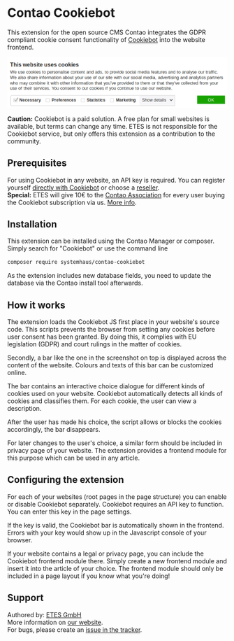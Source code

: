 # Contao Cookiebot

This extension for the open source CMS Contao integrates the GDPR compliant
cookie consent functionality of [Cookiebot](https://www.cookiebot.com/en/)
into the website frontend.

![Screenshot of Cookiebot in action](help/cookiebot-screenshot.png?raw=true "An example for the Cookiebot disclaimer bar in a website")

**Caution:** Cookiebot is a paid solution. A free plan for small websites is
available, but terms can change any time. ETES is not responsible for the
Cookiebot service, but only offers this extension as a contribution to the
community.

## Prerequisites

For using Cookiebot in any website, an API key is required. You can register
yourself [directly with Cookiebot](https://manage.cookiebot.com/de/signup) or
choose a [reseller](https://www.cookiebot.com/en/resellers/).  
**Special:** ETES will give 10€ to the [Contao Association](https://association.contao.org/)
for every user buying the Cookiebot subscription via us. [More info](https://www.etes.de/cookiebot).

## Installation

This extension can be installed using the Contao Manager or composer. Simply
search for "Cookiebot" or use the command line

```bash
composer require systemhaus/contao-cookiebot
```

As the extension includes new database fields, you need to update the database
via the Contao install tool afterwards.

## How it works

The extension loads the Cookiebot JS first place in your website's source code.
This scripts prevents the browser from setting any cookies before user consent
has been granted. By doing this, it complies with EU legislation (GDPR) and
court rulings in the matter of cookies.

Secondly, a bar like the one in the screenshot on top is displayed across the
content of the website. Colours and texts of this bar can be customized online.

The bar contains an interactive choice dialogue for different kinds of cookies
used on your website. Cookiebot automatically detects all kinds of cookies and
classifies them. For each cookie, the user can view a description.

After the user has made his choice, the script allows or blocks the cookies
accordingly, the bar disappears.

For later changes to the user's choice, a similar form should be included in
privacy page of your website. The extension provides a frontend module for this
purpose which can be used in any article.

## Configuring the extension

For each of your websites (root pages in the page structure) you can enable
or disable Cookiebot separately. Cookiebot requires an API key to function.
You can enter this key in the page settings.

If the key is valid, the Cookiebot bar is automatically shown in the frontend.
Errors with your key would show up in the Javascript console of your browser. 

If your website contains a legal or privacy page, you can include the Cookiebot
frontend module there. Simply create a new frontend module and insert it into
the article of your choice. The frontend module should only be included in a
page layout if you know what you're doing!

## Support

Authored by: [ETES GmbH](https://github.com/systemhaus/)  
More information on [our website](https://www.etes.de/cookiebot).  
For bugs, please create an [issue in the tracker](https://github.com/systemhaus/contao-cookiebot/issues).
